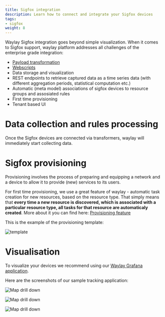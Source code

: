 ```yaml
---
title: Sigfox integration
description: Learn how to connect and integrate your Sigfox devices
tags:
- sigfox
weight: 8
---
```


Waylay Sigfox integration goes beyond simple visualization. When it comes to Sigfox support, waylay platform addresses all challenges of the enterprise grade integration:

* [Payload transformation](features/transformers) 
* [Webscripts](features/webscripts)
* Data storage and visualization 
* REST endpoints to retrieve captured data as a time series data (with different aggregation periods, statistical computation etc.)
* Automatic (meta model) associations of sigfox devices to resource groups and assosiated rules
* First time provisioning
* Tenant based UI


# Data collection and rules processing

Once the Sigfox devices are connected via transformers, waylay will immediately start collecting data. 

# Sigfox provisioning
Provisioning involves the process of preparing and equipping a network and a device to allow it to provide (new) services to its users. 

For first time provisioning, we use a great feature of waylay - automatic task creation for new resources, based on the resource type. That simply means that __every time a new resource is discovered, which is associated with a particular resource type, all tasks for that resource are automaticaly created__. More about it you can find here: [Provisioning feature](/features/provisioning/)

This is the example of the provisioning template:

![template](/features/provisioning/template.png)

# Visualisation

To visualize your devices we recommend using our [Waylay Grafana application](usage/grafana).

Here are the screenshots of our sample tracking application:

![Map drill down](usage/sigfox/tracking_1.png)


![Map drill down](usage/sigfox/tracking_2.png)

![Map drill down](usage/grafana/details.png)


